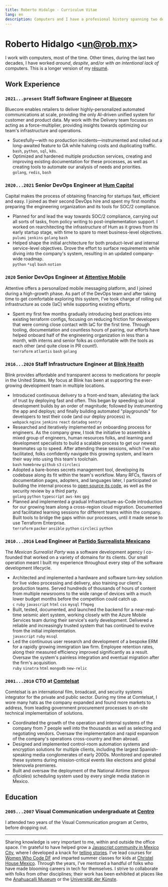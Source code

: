 ```yaml
---
title: Roberto Hidalgo - Curriculum Vitae
lang: en
description: Computers and I have a profesional history spanning two decades; here you'll find more about it.
---
```


# Roberto Hidalgo <[un@rob.mx](mailto:un@rob.mx)>

I work with computers, most of the time. Other times, during the last two decades, I have worked _around_, _despite_, and/or _with an intentional lack of_ computers. This is a longer version of my [résumé](/resume).

## Work Experience

### `2021...present` Staff Software Engineer at [Bluecore](https://www.bluecore.com)

Bluecore enables retailers to deliver highly-personalized automated communications at scale, providing the only AI-driven unified system for customer and product data. My work with the Delivery team focuses on acting as a force-multiplier, providing insights towards optimizing our team's infrastructure and operations.

- Sucesfully—with no production incidents—instrumented and rolled out a long-awaited feature to GA while halving costs and duplicating traffic. <br /> `bash`, `python`, `sql`, `k8s`.
- Optimized and hardened multiple production services, creating and improving existing documentation for these processes, as well as creating tools to automate our analysis of needs and priorities. <br /> `golang`, `redis`, `bash`

### `2020...2021` Senior DevOps Engineer at [Hum Capital](https://www.humcapital.com)

Capital makes the process of obtaining financing for startups fast, efficient and easy. I joined as their second DevOps hire and spent my first months preparing the engineering organization and its tools for SOC/2 compliance.

- Planned for and lead the way towards SOC/2 compliance, carrying out all sorts of tasks, from policy writing to post-implementation support. I worked on rearchitecting the infrastructure of Hum as it grows from its early startup stage, with time to spare to meet business-level objectives. <br /> `pulumi` `jenkins` `golang` `bash`
- Helped shape the initial architecture for both product-level and internal service-level objectives. Drove the effort to surface requirements while diving into the company's system, resulting in an updated company-wide roadmap. <br /> `python` `*sql` `bash` `notion`

### `2020` Senior DevOps Engineer at [Attentive Mobile](https://www.attentivemobile.com)

Attentive offers a personalized mobile messaging platform, and I joined during a high-growth phase. As part of the DevOps team and after taking time to get comfortable exploring this system, I've took charge of rolling out infrastructure as code (IaC) while supporting existing efforts.

- Spent my first few months gradually introducing best practices into existing terraform configs, focusing on reducing friction for developers that were coming close contact with IaC for the first time. Through tooling, documentation and countless hours of pairing, our efforts have helped onboard half of the engineering organization in less than a month, with interns and senior folks as comfortable with the tools as each other (and quite close in PR count!). <br /> `terraform` `atlantis` `bash` `golang`

### `2016...2020` Staff Infrastructure Engineer at [Blink Health](https://www.blinkhealth.com)

Blink provides affordable and transparent access to medications for people in the United States. My focus at Blink has been at supporting the ever-growing development team in multiple locations.

- Introduced continuous delivery to a front-end team, alleviating the lack of trust by deploying fast and often. This began by speeding up local development builds by an order of magnitude; followed by instrumenting the app and deploys; and finally building automated "playgrounds" for developers to test their code (and our deploy process) in. <br /> `webpack` `nginx` `jenkins` `react` `datadog` `sentry`
- Researched and iteratively implemented an onboarding process for engineers. As the company grew, I took the initiative to assemble a mixed group of engineers, human resources folks, and learning and development specialists to build a scalable process to get our newest teammates up to speed. After attending these sessions, which I've also facilitated, folks confidently navigate this growing system, and learn their way into using this team's toolchain. <br /> `bash` `homebrew` `github` `s3` `circleci`
- Adopted a bare-bones secrets management tool, developing its codebase along its fit within the team's workflow. Many RFCs, flavors of documentation pages, adopters, and languages later, I participated on building the internal process to [open source its code](https://github.com/blinkhealth/go-config-yourself), as well as the security review by a third party. <br /> `golang` `python` `typescript` `aws-kms` `gpg`
- Planned and implemented a gradual Infrastructure-as-Code introduction for our growing team along a cross-region cloud migration. Documented and facilitated learning sessions for different teams within the company. Built tools to bridge the gaps within our processes, until it made sense to use Terraform Enterprise. <br /> `terraform` `packer` `ansible` `python` `circleci` `python`

### `2010...2016` Lead Engineer at [Partido Surrealista Mexicano](http://surrealista.mx)

The _Mexican Surrealist Party_ was a software development agency I co-founded that worked on a variety of domains for its clients. Our small operation meant I built my experience throughout every step of the software development lifecycle.

- Architected and implemented a hardware and software turn-key solution for live video processing and delivery, also training our client's production teams. Served hundreds of thousands of hours of content from multiple newsrooms to the wide range of devices with a much lower budget months before the competition could catch up. <br /> `c` `ruby` `javascript` `html` `css` `mysql` `ffmpeg`
- Built, tested, documented, and launched the backend for a near-real-time seismic alert system, working closely with the Azure Mobile Services team during their service's early development. Delivered a reliable and increasingly trusted system that has continued to evolve from the initial implementation. <br /> `javascript` `ruby` `mssql`
- Led the continuous user research and development of a bespoke ERM for a rapidly growing immigration law firm. Employee retention rates, along their measured efficiency improved significantly as a result. Oversaw the system's painless integration and eventual migration after the firm's acquisition. <br /> `ruby` `sinatra` `html` `mongodb` `new-relic`

### `2001...2010` CTO at [Comtelsat](http://www.comtelsat.com.mx/?lang=en)

Comtelsat is an international film, broadcast, and security systems integrator for the private and public sector. During my time at Comtelsat, I wore many hats as the company expanded and found more markets to address, from leading government procurement processes to on-site technical implementation of solutions.


- Coordinated the growth of the operation and internal systems of the company from 7 people well into the thousands as well as selecting and negotiating vendors. Oversaw the implementation and rapid expansion of the company's operations cross-country and then abroad.
- Designed and implemented control-room automation systems and encryption solutions for multiple clients, including the largest Spanish-speaking media conglomerates of early 2000s. Monitored and operated these systems during mission-critical events like elections and global telenovela premieres.
- Built and oversaw the deployment of the National Airtime (_tiempos oficiales_) scheduling system used by every single media station in Mexico.

## Education

### `2005...2007` Visual Communication undergraduate at [Centro](https://centro.edu.mx)

I attended two years of the Visual Communication program at Centro, before dropping out.

---

Sharing knowledge is very important to me, within and outside the office space. I'm grateful to have helped grow a [Javascript community in Mexico City](http://www.meetup.com/eventloop), where I developed a knack for [telling stories](https://speakerdeck.com/unrob). I've lead courses for [Women Who Code DF](https://www.meetup.com/Women-Who-Code-Mexico-City/) and imparted summer classes for kids at [Christel House Mexico](http://mx.christelhouse.org). Through the years, I've mentored a handful of folks who have made blooming careers in tech for themselves. I strive to collaborate with folks from other disciplines; their work has been exhibited at places like the [Anahuacalli Museum](https://www.instagram.com/p/CiyP1XorkC5/) or the [Universität der Künste](https://thirdspacewalk.mirjana-mitrovic.de/la-eterna-primavera/).
